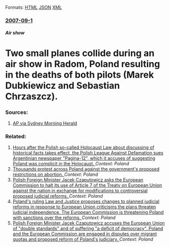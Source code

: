 
Formats: [HTML](/news/2007/09/1/two-small-planes-collide-during-an-air-show-in-radom-poland-resulting-in-the-deaths-of-both-pilots-marek-dubkiewicz-and-sebastian-chrzas.html)  [JSON](/news/2007/09/1/two-small-planes-collide-during-an-air-show-in-radom-poland-resulting-in-the-deaths-of-both-pilots-marek-dubkiewicz-and-sebastian-chrzas.json)  [XML](/news/2007/09/1/two-small-planes-collide-during-an-air-show-in-radom-poland-resulting-in-the-deaths-of-both-pilots-marek-dubkiewicz-and-sebastian-chrzas.xml)  

### [2007-09-1](/news/2007/09/1/index.md)

##### Air show
#  Two small planes collide during an air show in Radom, Poland resulting in the deaths of both pilots (Marek Dubkiewicz and Sebastian Chrzaszcz). 




### Sources:

1. [AP via Sydney Morning Herald](http://www.smh.com.au/news/world/midair-collision-at-airshow/2007/09/02/1188671774335.html?s_cid=rss_news)

### Related:

1. [Hours after the Polish so-called Holocaust Law about discussing of historical facts takes effect, the Polish League Against Defamation sues Argentinian newspaper "Pagina-12", which it accuses of suggesting Poland was complicit in the Holocaust. ](/news/2018/03/3/hours-after-the-polish-so-called-holocaust-law-about-discussing-of-historical-facts-takes-effect-the-polish-league-against-defamation-sues.md) _Context: Poland_
2. [Thousands protest across Poland against the government's proposed restrictions on abortion. ](/news/2018/03/23/thousands-protest-across-poland-against-the-government-s-proposed-restrictions-on-abortion.md) _Context: Poland_
3. [Polish Foreign Minister Jacek Czaputowicz asks the European Commission to halt its use of Article 7 of the Treaty on European Union against the nation in exchange for modifications to controversial proposed judicial reforms. ](/news/2018/03/23/polish-foreign-minister-jacek-czaputowicz-asks-the-european-commission-to-halt-its-use-of-article-7-of-the-treaty-on-european-union-against.md) _Context: Poland_
4. [Poland's ruling Law and Justice proposes changes to planned judicial reforms in response to European Union criticisms the plans threaten judicial independence. The European Commission is threatening Poland with sanctions over the reforms. ](/news/2018/03/22/poland-s-ruling-law-and-justice-proposes-changes-to-planned-judicial-reforms-in-response-to-european-union-criticisms-the-plans-threaten-jud.md) _Context: Poland_
5. [Polish Foreign Minister Jacek Czaputowicz accuses the European Union of "double standards" and of suffering "a deficit of democracy". Poland and the European Commission are engaged in disputes over migrant quotas and proposed reform of Poland's judiciary. ](/news/2018/03/21/polish-foreign-minister-jacek-czaputowicz-accuses-the-european-union-of-double-standards-and-of-suffering-a-deficit-of-democracy-poland.md) _Context: Poland_
